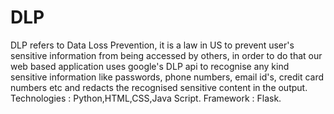 # DLP
DLP refers to Data Loss Prevention, it is a law in US to prevent user's sensitive information from being accessed by others, in order to do that our web based application uses google's DLP api to recognise any kind sensitive information like passwords, phone numbers, email id's, credit card numbers etc and redacts the recognised sensitive content in the output.
Technologies : Python,HTML,CSS,Java Script.
Framework : Flask.
